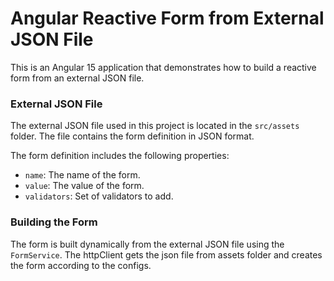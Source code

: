 # Angular Reactive Form from External JSON File

This is an Angular 15 application that demonstrates how to build a reactive form from an external JSON file.

### External JSON File
The external JSON file used in this project is located in the `src/assets` folder. The file contains the form definition in JSON format.

The form definition includes the following properties:

- `name`: The name of the form.
- `value`: The value of the form.
- `validators`: Set of validators to add.

### Building the Form
The form is built dynamically from the external JSON file using the `FormService`. The httpClient gets the json file from assets folder and creates the form according to the configs. 